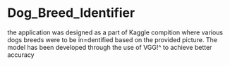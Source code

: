 # Dog_Breed_Identifier
the application was designed as a part of Kaggle compition where various dogs breeds were to be in=dentified based on the provided picture. The model has been developed through the use of VGG!^ to achieve better accuracy
